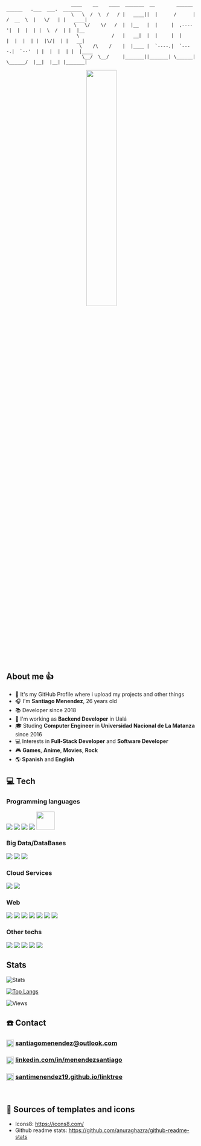 
                            ____    __    ____  _______  __        ______   ______   .___  ___.  _______ 
                            \   \  /  \  /   / |   ____||  |      /      | /  __  \  |   \/   | |   ____|
                             \   \/    \/   /  |  |__   |  |     |  ,----'|  |  |  | |  \  /  | |  |__   
                              \            /   |   __|  |  |     |  |     |  |  |  | |  |\/|  | |   __|  
                               \    /\    /    |  |____ |  `----.|  `----.|  `--'  | |  |  |  | |  |____ 
                                \__/  \__/     |_______||_______| \______| \______/  |__|  |__| |_______|

<p align="center">
    <img src="sources/images/kitten.gif" style="width:40%; margin: auto">
</p>

## About me 👍

- 🎈 It's my GitHub Profile where i upload my projects and other things
- 🎧 I'm **Santiago Menendez**, 26 years old
- 📚 Developer since 2018
- 💼 I'm working as **Backend Developer** in Ualá
- 🎓 Studing **Computer Engineer** in **Universidad Nacional de La Matanza** since 2016
- 💻 Interests in **Full-Stack Developer** and **Software Developer**
- 🎮 **Games**, **Anime**, **Movies**, **Rock**
- 🌎 **Spanish** and **English**

## 💻 Tech

### Programming languages

<div>
  <img src="sources/images/languages/icons8-python-48.png">
  <img src="sources/images/languages/icons8-javascript-48.png">
  <img src="sources/images/languages/icons8-bash-48.png">
  <img src="sources/images/languages/icons8-golang-48.png">
  <img src="sources/images/languages/icons8-java-64.png" width=48px height=48px>
</div>

### Big Data/DataBases

<div>
  <img src="sources/images/tech/databases/icons8-mysql-logo-48.png">
  <img src="sources/images/tech/databases/icons8-postgresql-48.png">
  <img src="sources/images/tech/databases/icons8-hadoop-48.png">
</div>

### Cloud Services

<div>
  <img src="sources/images/tech/cloud/icons8-aws-48.png">
  <img src="sources/images/tech/cloud/icons8-google-cloud-48.png">
</div>

### Web

<div>
  <img src="sources/images/tech/web/icons8-html-5-48.png">
  <img src="sources/images/tech/web/icons8-css3-48.png">
  <img src="sources/images/tech/web/icons8-django-50.png">
  <img src="sources/images/tech/web/icons8-heroku-48.png">
  <img src="sources/images/tech/web/icons8-vue-js-48.png">
  <img src="sources/images/tech/icons8-nodejs-48.png">
  <img src="sources/images/tech/web/icons8-spring-boot-48.png">
</div>

### Other techs

<div>
  <img src="sources/images/tech/icons8-docker-48.png">
  <img src="sources/images/tech/icons8-git-48.png">
  <img src="sources/images/tech/icons8-kubernetes-48.png">
  <img src="sources/images/tech/icons8-terraform-48.png">
  <img src="sources/images/tech/icons8-office-365-48.png">
</div>

## Stats

![Stats](https://github-readme-stats.vercel.app/api?username=smenendez19&count_private=true&show_icons=true&theme=tokyonight)

[![Top Langs](https://github-readme-stats.vercel.app/api/top-langs/?username=smenendez19&layout=compact&theme=tokyonight)](https://github.com/anuraghazra/github-readme-stats)

![Views](https://komarev.com/ghpvc/?username=smenendez19&color=brightgreen)

## ☎️ Contact

<p>
  <h3><img src="sources/images/contact/icons8-gmail-48.png" width="20" height="20" style="vertical-align:middle; display:inline;"> <a href="mailto:santiagomenendez@outlook.com">santiagomenendez@outlook.com</a></h3>
</p>
<p>
  <h3><img src="sources/images/contact/icons8-linkedin-48.png" width="20" height="20" style="vertical-align:middle; display:inline;"> <a href="https://www.linkedin.com/in/menendezsantiago/">linkedin.com/in/menendezsantiago</a></h3>
</p>
<p>
  <h3><img src="sources/images/contact/icons8-web-32.png" width="20" height="20" style="vertical-align:middle; display:inline;"> <a href="https://santimenendez19.github.io/linktree">santimenendez19.github.io/linktree</a></h3>
</p>

</br>

## 🔗 Sources of templates and icons

- Icons8: <https://icons8.com/>
- Github readme stats: <https://github.com/anuraghazra/github-readme-stats>
